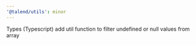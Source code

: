 ```yaml
---
'@talend/utils': minor
---
```


Types (Typescript) add util function to filter undefined or null values from array
